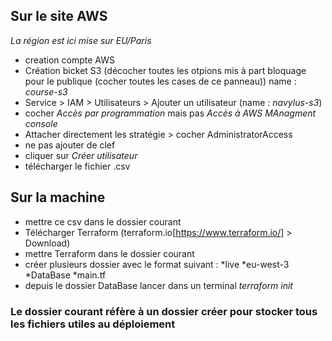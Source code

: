 ## Sur le site AWS

_La région est ici mise sur EU/Paris_

- creation compte AWS
- Création bicket S3 (décocher toutes les otpions mis à part bloquage pour le publique (cocher toutes les cases de ce panneau)) name : _course-s3_
- Service > IAM > Utilisateurs > Ajouter un utilisateur (name : _navylus-s3_)
- cocher _Accès par programmation_ mais pas _Accès à AWS MAnagment console_
- Attacher directement les stratégie > cocher AdministratorAccess
- ne pas ajouter de clef
- cliquer sur _Créer utilisateur_
- télécharger le fichier .csv

## Sur la machine

- mettre ce csv dans le dossier courant
- Télécharger Terraform (terraform.io[https://www.terraform.io/] > Download)
- mettre Terraform dans le dossier courant
- créer plusieurs dossier avec le format suivant :
  *live
  *eu-west-3
  *DataBase
  *main.tf
- depuis le dossier DataBase lancer dans un terminal _terraform init_

### Le dossier courant réfère à un dossier créer pour stocker tous les fichiers utiles au déploiement
